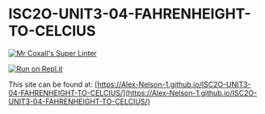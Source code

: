 # ISC2O-UNIT3-04-FAHRENHEIGHT-TO-CELCIUS

[![Mr Coxall's Super Linter](https://github.com/Alex-Nelson-1/ISC2O-UNIT3-04-FAHRENHEIGHT-TO-CELCIUS/workflows/Mr%20Coxall's%20Super%20Linter/badge.svg)](https://github.com/Alex-Nelson-1/ISC2O-UNIT3-04-FAHRENHEIGHT-TO-CELCIUS/actions)

[![Run on Repl.it](https://repl.it/badge/github/Alex-Nelson-1/ISC2O-UNIT3-04-FAHRENHEIGHT-TO-CELIUS)](https://repl.it/github/Alex-Nelson-1/ISC2O-UNIT3-04-FAHRENHEIGHT-TO-CELIUS)

This site can be found at: [https://Alex-Nelson-1.github.io/ISC2O-UNIT3-04-FAHRENHEIGHT-TO-CELCIUS/](https://Alex-Nelson-1.github.io/ISC2O-UNIT3-04-FAHRENHEIGHT-TO-CELCIUS/)
